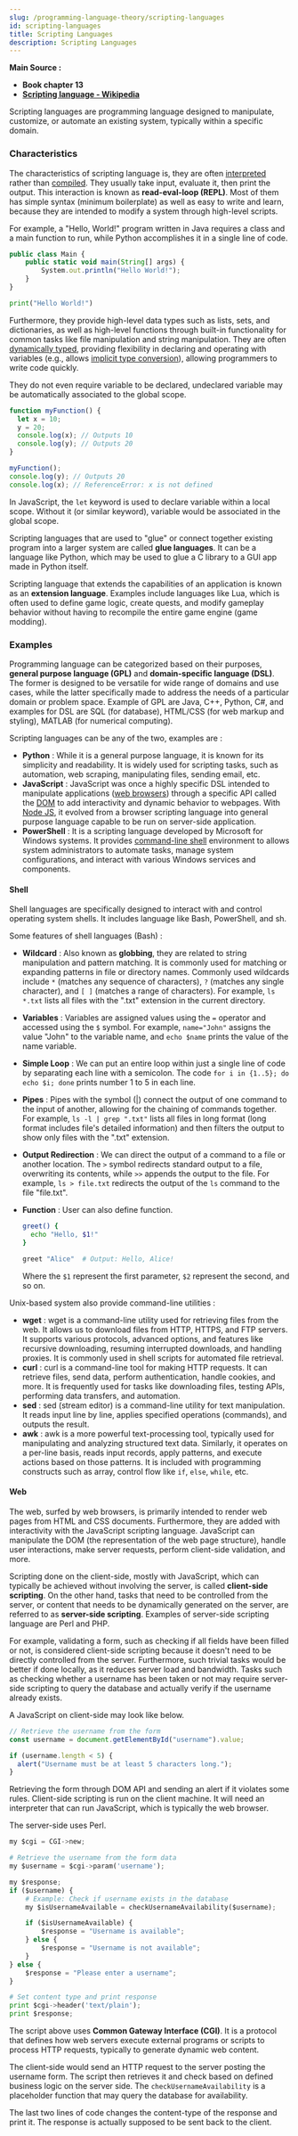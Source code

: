 ```yaml
---
slug: /programming-language-theory/scripting-languages
id: scripting-languages
title: Scripting Languages
description: Scripting Languages
---
```


**Main Source :**

- **Book chapter 13**
- **[Scripting language - Wikipedia](https://en.wikipedia.org/wiki/Scripting_language)**

Scripting languages are programming language designed to manipulate, customize, or automate an existing system, typically within a specific domain.

### Characteristics

The characteristics of scripting language is, they are often [interpreted](/computer-and-programming-fundamentals/interpreter) rather than [compiled](/computer-and-programming-fundamentals/compilation). They usually take input, evaluate it, then print the output. This interaction is known as **read-eval-loop (REPL)**. Most of them has simple syntax (minimum boilerplate) as well as easy to write and learn, because they are intended to modify a system through high-level scripts.

For example, a "Hello, World!" program written in Java requires a class and a main function to run, while Python accomplishes it in a single line of code.

```javascript
public class Main {
    public static void main(String[] args) {
        System.out.println("Hello World!");
    }
}
```

```python
print("Hello World!")
```

Furthermore, they provide high-level data types such as lists, sets, and dictionaries, as well as high-level functions through built-in functionality for common tasks like file manipulation and string manipulation. They are often [dynamically typed](/programming-language-theory/data-types#type-system), providing flexibility in declaring and operating with variables (e.g., allows [implicit type conversion](/programming-language-theory/data-types#type-conversion)), allowing programmers to write code quickly.

They do not even require variable to be declared, undeclared variable may be automatically associated to the global scope.

```javascript
function myFunction() {
  let x = 10;
  y = 20;
  console.log(x); // Outputs 10
  console.log(y); // Outputs 20
}

myFunction();
console.log(y); // Outputs 20
console.log(x); // ReferenceError: x is not defined
```

In JavaScript, the `let` keyword is used to declare variable within a local scope. Without it (or similar keyword), variable would be associated in the global scope.

Scripting languages that are used to "glue" or connect together existing program into a larger system are called **glue languages**. It can be a language like Python, which may be used to glue a C library to a GUI app made in Python itself.

Scripting language that extends the capabilities of an application is known as an **extension language**. Examples include languages like Lua, which is often used to define game logic, create quests, and modify gameplay behavior without having to recompile the entire game engine (game modding).

### Examples

Programming language can be categorized based on their purposes, **general purpose language (GPL)** and **domain-specific language (DSL)**. The former is designed to be versatile for wide range of domains and use cases, while the latter specifically made to address the needs of a particular domain or problem space. Example of GPL are Java, C++, Python, C#, and examples for DSL are SQL (for database), HTML/CSS (for web markup and styling), MATLAB (for numerical computing).

Scripting languages can be any of the two, examples are :

- **Python** : While it is a general purpose language, it is known for its simplicity and readability. It is widely used for scripting tasks, such as automation, web scraping, manipulating files, sending email, etc.
- **JavaScript** : JavaScript was once a highly specific DSL intended to manipulate applications ([web browsers](/frontend-web-development/web-browser)) through a specific API called the [DOM](/frontend-web-development/html-dom) to add interactivity and dynamic behavior to webpages. With [Node JS](/frontend-web-development/node-js), it evolved from a browser scripting language into general purpose language capable to be run on server-side application.
- **PowerShell** : It is a scripting language developed by Microsoft for Windows systems. It provides [command-line shell](/computer-and-programming-fundamentals/computer-and-programming-terminology#command-line-command-prompt-shell-bash-terminal-console) environment to allows system administrators to automate tasks, manage system configurations, and interact with various Windows services and components.

#### Shell

Shell languages are specifically designed to interact with and control operating system shells. It includes language like Bash, PowerShell, and sh.

Some features of shell languages (Bash) :

- **Wildcard** : Also known as **globbing**, they are related to string manipulation and pattern matching. It is commonly used for matching or expanding patterns in file or directory names. Commonly used wildcards include `*` (matches any sequence of characters), `?` (matches any single character), and `[ ]` (matches a range of characters). For example, `ls *.txt` lists all files with the ".txt" extension in the current directory.
- **Variables** : Variables are assigned values using the `=` operator and accessed using the `$` symbol. For example, `name="John"` assigns the value "John" to the variable name, and `echo $name` prints the value of the name variable.
- **Simple Loop** : We can put an entire loop within just a single line of code by separating each line with a semicolon. The code `for i in {1..5}; do echo $i; done` prints number 1 to 5 in each line.
- **Pipes** : Pipes with the symbol (|) connect the output of one command to the input of another, allowing for the chaining of commands together. For example, `ls -l | grep ".txt"` lists all files in long format (long format includes file's detailed information) and then filters the output to show only files with the ".txt" extension.
- **Output Redirection** : We can direct the output of a command to a file or another location. The `>` symbol redirects standard output to a file, overwriting its contents, while `>>` appends the output to the file. For example, `ls > file.txt` redirects the output of the `ls` command to the file "file.txt".
- **Function** : User can also define function.

  ```bash
  greet() {
    echo "Hello, $1!"
  }

  greet "Alice"  # Output: Hello, Alice!
  ```

  Where the `$1` represent the first parameter, `$2` represent the second, and so on.

Unix-based system also provide command-line utilities :

- **wget** : wget is a command-line utility used for retrieving files from the web. It allows us to download files from HTTP, HTTPS, and FTP servers. It supports various protocols, advanced options, and features like recursive downloading, resuming interrupted downloads, and handling proxies. It is commonly used in shell scripts for automated file retrieval.
- **curl** : curl is a command-line tool for making HTTP requests. It can retrieve files, send data, perform authentication, handle cookies, and more. It is frequently used for tasks like downloading files, testing APIs, performing data transfers, and automation.
- **sed** : sed (stream editor) is a command-line utility for text manipulation. It reads input line by line, applies specified operations (commands), and outputs the result.
- **awk** : awk is a more powerful text-processing tool, typically used for manipulating and analyzing structured text data. Similarly, it operates on a per-line basis, reads input records, apply patterns, and execute actions based on those patterns. It is included with programming constructs such as array, control flow like `if`, `else`, `while`, etc.

#### Web

The web, surfed by web browsers, is primarily intended to render web pages from HTML and CSS documents. Furthermore, they are added with interactivity with the JavaScript scripting language. JavaScript can manipulate the DOM (the representation of the web page structure), handle user interactions, make server requests, perform client-side validation, and more.

Scripting done on the client-side, mostly with JavaScript, which can typically be achieved without involving the server, is called **client-side scripting**. On the other hand, tasks that need to be controlled from the server, or content that needs to be dynamically generated on the server, are referred to as **server-side scripting**. Examples of server-side scripting language are Perl and PHP.

For example, validating a form, such as checking if all fields have been filled or not, is considered client-side scripting because it doesn't need to be directly controlled from the server. Furthermore, such trivial tasks would be better if done locally, as it reduces server load and bandwidth. Tasks such as checking whether a username has been taken or not may require server-side scripting to query the database and actually verify if the username already exists.

A JavaScript on client-side may look like below.

```javascript
// Retrieve the username from the form
const username = document.getElementById("username").value;

if (username.length < 5) {
  alert("Username must be at least 5 characters long.");
}
```

Retrieving the form through DOM API and sending an alert if it violates some rules. Client-side scripting is run on the client machine. It will need an interpreter that can run JavaScript, which is typically the web browser.

The server-side uses Perl.

```python
my $cgi = CGI->new;

# Retrieve the username from the form data
my $username = $cgi->param('username');

my $response;
if ($username) {
    # Example: Check if username exists in the database
    my $isUsernameAvailable = checkUsernameAvailability($username);

    if ($isUsernameAvailable) {
        $response = "Username is available";
    } else {
        $response = "Username is not available";
    }
} else {
    $response = "Please enter a username";
}

# Set content type and print response
print $cgi->header('text/plain');
print $response;
```

The script above uses **Common Gateway Interface (CGI)**. It is a protocol that defines how web servers execute external programs or scripts to process HTTP requests, typically to generate dynamic web content.

The client-side would send an HTTP request to the server posting the username form. The script then retrieves it and check based on defined business logic on the server side. The `checkUsernameAvailability` is a placeholder function that may query the database for availability.

The last two lines of code changes the content-type of the response and print it. The response is actually supposed to be sent back to the client.
